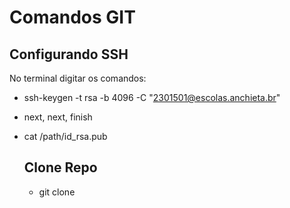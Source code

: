 # Comandos GIT

## Configurando SSH

No terminal digitar os comandos:

- ssh-keygen -t rsa -b 4096 -C "2301501@escolas.anchieta.br"
- next, next, finish
- cat /path/id_rsa.pub

  ## Clone Repo
  - git clone <path-repo>
